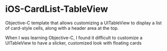 iOS-CardList-TableView
======================

Objective-C template that allows customizing a UITableView to display a list of card-style cells, along with a header area at the top.

When I was learning Objective-C, I found it difficult to customize a UITableView to have a slicker, customized look with floating cards